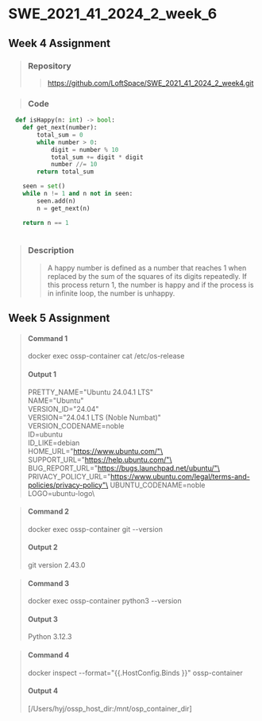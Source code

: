 # SWE_2021_41_2024_2_week_6

## Week 4 Assignment
> ### Repository
> > https://github.com/LoftSpace/SWE_2021_41_2024_2_week4.git

> ### Code
```python
  def isHappy(n: int) -> bool:
    def get_next(number):
        total_sum = 0
        while number > 0:
            digit = number % 10
            total_sum += digit * digit
            number //= 10
        return total_sum

    seen = set()
    while n != 1 and n not in seen:
        seen.add(n)
        n = get_next(n)

    return n == 1
    
```
> ### Description
> > A happy number is defined as a number that reaches 1 when replaced by the sum of the squares of its digits repeatedly. If this process return 1, the number is happy and if the process is in infinite loop, the number is unhappy.


## Week 5 Assignment
>  #### Command 1
>  docker exec ossp-container cat /etc/os-release
>  #### Output 1
>   PRETTY_NAME="Ubuntu 24.04.1 LTS"\
NAME="Ubuntu"\
VERSION_ID="24.04"\
VERSION="24.04.1 LTS (Noble Numbat)"\
VERSION_CODENAME=noble\
ID=ubuntu\
ID_LIKE=debian\
HOME_URL="https://www.ubuntu.com/"\
SUPPORT_URL="https://help.ubuntu.com/"\
BUG_REPORT_URL="https://bugs.launchpad.net/ubuntu/"\
PRIVACY_POLICY_URL="https://www.ubuntu.com/legal/terms-and-policies/privacy-policy"\
UBUNTU_CODENAME=noble\
LOGO=ubuntu-logo\

> #### Command 2
> docker exec ossp-container git --version
> #### Output 2
> git version 2.43.0

> #### Command 3
> docker exec ossp-container python3 --version
> #### Output 3
> Python 3.12.3

> #### Command 4
> docker inspect --format="{{.HostConfig.Binds }}" ossp-container
> #### Output 4
> [/Users/hyj/ossp_host_dir:/mnt/osp_container_dir]
  
